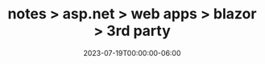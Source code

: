 ---
title: notes > asp.net > web apps > blazor > 3rd party
date: 2023-07-19T00:00:00-06:00
draft: false
weight: 1
---